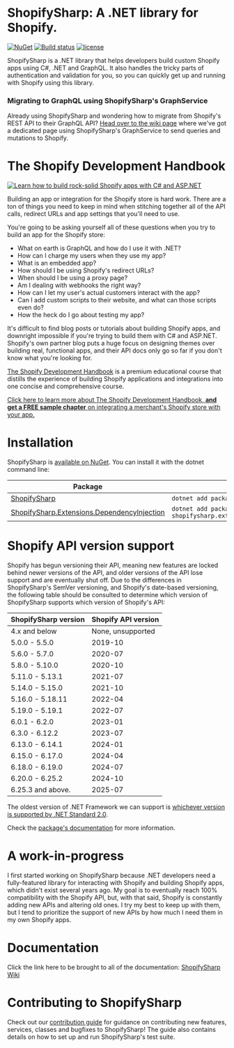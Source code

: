 # ShopifySharp: A .NET library for Shopify.

[![NuGet](https://img.shields.io/nuget/v/ShopifySharp.svg?maxAge=3600)](https://www.nuget.org/packages/ShopifySharp/)
[![Build status](https://github.com/nozzlegear/ShopifySharp/actions/workflows/build-and-test.yml/badge.svg?branch=master)](https://github.com/nozzlegear/ShopifySharp/actions/workflows/build-and-test.yml)
[![license](https://img.shields.io/github/license/nozzlegear/shopifysharp.svg?maxAge=3600)](https://github.com/nozzlegear/shopifysharp/blob/master/LICENSE)

ShopifySharp is a .NET library that helps developers build custom Shopify apps using C#, .NET and GraphQL. It also handles the tricky parts of authentication and validation for you, so you can quickly get up and running with Shopify using this library.

### Migrating to GraphQL using ShopifySharp's GraphService

Already using ShopifySharp and wondering how to migrate from Shopify's REST API to their GraphQL API? [Head over to the wiki page](https://github.com/nozzlegear/shopifysharp/wiki/graphql) where we've got a dedicated page using ShopifySharp's GraphService to send queries and mutations to Shopify.

# The Shopify Development Handbook

[![Learn how to build rock-solid Shopify apps with C# and ASP.NET](https://i.imgur.com/9GgDjK0.png)](https://nozzlegear.com/shopify-development-handbook?ref=ShopifySharp)

Building an app or integration for the Shopify store is hard work. There are a ton of things you need to keep in mind when stitching together all of the API calls, redirect URLs and app settings that you'll need to use.

You're going to be asking yourself all of these questions when you try to build an app for the Shopify store:

-   What on earth is GraphQL and how do I use it with .NET?
-   How can I charge my users when they use my app?
-   What is an embedded app?
-   How should I be using Shopify's redirect URLs?
-   When should I be using a proxy page?
-   Am I dealing with webhooks the right way?
-   How can I let my user's actual customers interact with the app?
-   Can I add custom scripts to their website, and what can those scripts even do?
-   How the heck do I go about testing my app?

It's difficult to find blog posts or tutorials about building Shopify apps, and downright impossible if you're trying to build them with C# and ASP.NET. Shopify's own partner blog puts a huge focus on designing themes over building real, functional apps, and their API docs only go so far if you don't know what you're looking for.

[The Shopify Development Handbook](https://nozzlegear.com/shopify-development-handbook?ref=ShopifySharp) is a premium educational course that distills the experience of building Shopify applications and integrations into one concise and comprehensive course.

[Click here to learn more about The Shopify Development Handbook, **and get a FREE sample chapter** on integrating a merchant's Shopify store with your app.](https://nozzlegear.com/shopify-development-handbook?ref=ShopifySharp)

# Installation

ShopifySharp is [available on NuGet](https://www.nuget.org/packages/ShopifySharp/). You can install it with the dotnet command line:

| Package                                                                                                                   | Installation                                                     | Documentation                                                                               |
|---------------------------------------------------------------------------------------------------------------------------|------------------------------------------------------------------|---------------------------------------------------------------------------------------------|
| [ShopifySharp](https://www.nuget.org/packages/ShopifySharp)                                                               | `dotnet add package shopifysharp`                                | [Click here.](https://github.com/nozzlegear/ShopifySharp/wiki)                              |
| [ShopifySharp.Extensions.DependencyInjection](https://www.nuget.org/packages/ShopifySharp.Extensions.DependencyInjection) | `dotnet add package shopifysharp.extensions.dependencyinjection` | [Click here.](./ShopifySharp.Extensions.DependencyInjection/README.md)                      |

# Shopify API version support

Shopify has begun versioning their API, meaning new features are locked behind newer versions of the API, and older versions of the API lose support and are eventually shut off. Due to the differences in ShopifySharp's SemVer versioning, and Shopify's date-based versioning, the following table should be consulted to determine which version of ShopifySharp supports which version of Shopify's API:

| ShopifySharp version | Shopify API version |
|----------------------|---------------------|
| 4.x and below        | None, unsupported   |
| 5.0.0 - 5.5.0        | 2019-10             |
| 5.6.0 - 5.7.0        | 2020-07             |
| 5.8.0 - 5.10.0       | 2020-10             |
| 5.11.0 - 5.13.1      | 2021-07             |
| 5.14.0 - 5.15.0      | 2021-10             |
| 5.16.0 - 5.18.11     | 2022-04             |
| 5.19.0 - 5.19.1      | 2022-07             |
| 6.0.1 - 6.2.0        | 2023-01             |
| 6.3.0 - 6.12.2       | 2023-07             |
| 6.13.0 - 6.14.1      | 2024-01             |
| 6.15.0 - 6.17.0      | 2024-04             |
| 6.18.0 - 6.19.0      | 2024-07             |
| 6.20.0 - 6.25.2      | 2024-10             |
| 6.25.3 and above.    | 2025-07             |

The oldest version of .NET Framework we can support is [whichever version is supported by .NET Standard 2.0](https://learn.microsoft.com/en-us/dotnet/standard/net-standard?tabs=net-standard-2-0#net-standard-versions).

Check the [package's documentation](./ShopifySharp.Extensions.DependencyInjection/README.md) for more information.

# A work-in-progress

I first started working on ShopifySharp because .NET developers need a fully-featured library for interacting with Shopify and building Shopify apps, which didn't exist several years ago. My goal is to eventually reach 100% compatibility with the Shopify API, but, with that said, Shopify is constantly adding new APIs and altering old ones. I try my best to keep up with them, but I tend to prioritize the support of new APIs by how much I need them in my own Shopify apps.

# Documentation

Click the link here to be brought to all of the documentation: [ShopifySharp Wiki](https://github.com/nozzlegear/ShopifySharp/wiki)

# Contributing to ShopifySharp

Check out our [contribution guide](https://github.com/nozzlegear/ShopifySharp/blob/master/docs/contribution-guide.md) for guidance on contributing new features, services, classes and bugfixes to ShopifySharp! The guide also contains details on how to set up and run ShopifySharp's test suite.
